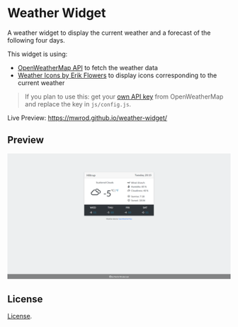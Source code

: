 # Weather Widget

A weather widget to display the current weather and a forecast of the following four days.

This widget is using:
* [OpenWeatherMap API](https://openweathermap.org/api) to fetch the weather data 
* [Weather Icons by Erik Flowers](http://erikflowers.github.io/weather-icons/) to display icons corresponding to the current weather

> If you plan to use this: get your [own API key](https://openweathermap.org/appid#get) from OpenWeatherMap and replace the key in `js/config.js`.

Live Preview: <https://mwrod.github.io/weather-widget/>

## Preview

[![Preview](preview.png?raw=true)](https://mwrod.github.io/random-quotes/)


## License

[License](LICENSE).
